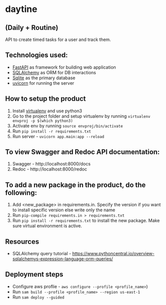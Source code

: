 # daytine

## (Daily + Routine)

API to create timed tasks for a user and track them.

## Technologies used:
- [FastAPI](https://fastapi.tiangolo.com/) as framework for building web application
- [SQLAlchemy](https://docs.sqlalchemy.org/en/14/) as ORM for DB interactions
- [Sqlite](https://www.sqlite.org/index.html) as the primary database
- [uvicorn](https://www.uvicorn.org/) for running the server

## How to setup the product
1. Install [virtualenv](https://realpython.com/python-virtual-environments-a-primer/) and use python3
2. Go to the project folder and setup virtualenv by running `virtualenv envproj -p $(which python3)`
3. Activate env by running `source envproj/bin/activate`
4. Run `pip install -r requirements.txt`
5. Run server - `uvicorn app.main:app --reload`

## To view Swagger and Redoc API documentation:
1. Swagger - http://localhost:8000/docs
2. Redoc - http://localhost:8000/redoc

## To add a new package in the product, do the following:
1. Add <new_package> in requirements.in. Specify the version if you want to install specific version else write only the name
2. Run `pip-compile requirements.in > requirements.txt`
3. Run `pip install -r requirements.txt` to install the new package. Make sure virtual environment is active.

## Resources
- SQLAlchemy query tutorial - https://www.pythoncentral.io/overview-sqlalchemys-expression-language-orm-queries/

## Deployment steps
- Configure aws proflie - `aws configure --profile <profile_name>`)
- Run `sam build --profile <profile_name> --region us-east-1`
- Run `sam deploy --guided`
